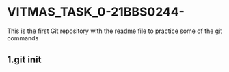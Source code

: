 # VITMAS_TASK_0-21BBS0244-
This is the first Git repository with the readme file to practice some of the git commands
## 1.git init

